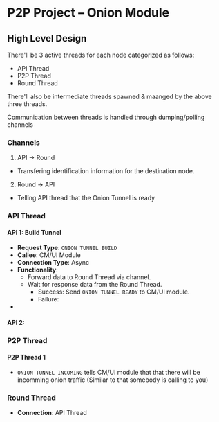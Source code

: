 # P2P Project – Onion Module

## High Level Design

There'll be 3 active threads for each node categorized as follows:

- API Thread
- P2P Thread
- Round Thread

There'll also be intermediate threads spawned & maanged by the above three threads.

Communication between  threads is handled through dumping/polling channels

### Channels

1. API -> Round
  - Transfering identification information for the destination node.
2. Round -> API
  - Telling API thread that the Onion Tunnel is ready

### API Thread

#### API 1: Build Tunnel

- **Request Type**: `ONION TUNNEL BUILD`
- **Callee**: CM/UI Module
- **Connection Type**: Async
- **Functionality**:
    - Forward data to Round Thread via channel.
    - Wait for response data from the Round Thread.
        - Success: Send `ONION TUNNEL READY` to CM/UI module.
        - Failure:
- 

#### API 2: 



### P2P Thread 

#### P2P Thread 1
- `ONION TUNNEL INCOMING` tells CM/UI module that that there will be incomming onion traffic (Similar to that somebody is calling to you)

### Round Thread



- **Connection**: API Thread
